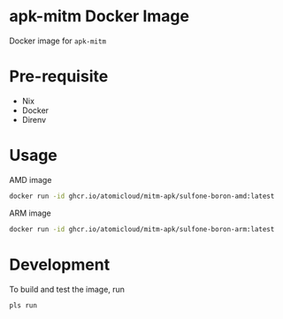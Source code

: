 # apk-mitm Docker Image

Docker image for `apk-mitm`

# Pre-requisite

- Nix
- Docker
- Direnv

# Usage

AMD image
```bash
docker run -id ghcr.io/atomicloud/mitm-apk/sulfone-boron-amd:latest
```

ARM image
```bash
docker run -id ghcr.io/atomicloud/mitm-apk/sulfone-boron-arm:latest
```

# Development

To build and test the image, run

```bash
pls run
```
